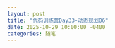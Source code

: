 ```yaml
---
layout: post
title: "代码训练营Day33-动态规划06"
date: 2025-10-29 10:00:00 -0400
categories: 随笔
---
```






